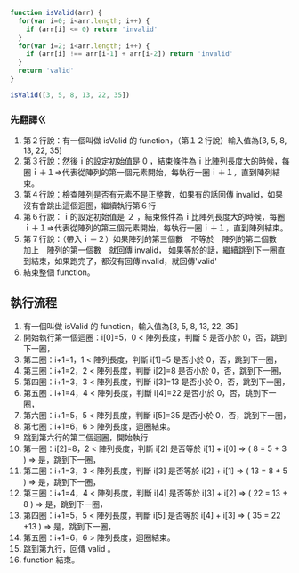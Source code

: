 ``` js
function isValid(arr) {
  for(var i=0; i<arr.length; i++) {
    if (arr[i] <= 0) return 'invalid'
  }
  for(var i=2; i<arr.length; i++) {
    if (arr[i] !== arr[i-1] + arr[i-2]) return 'invalid'
  }
  return 'valid'
}

isValid([3, 5, 8, 13, 22, 35])
```


### 先翻譯ㄍ
1. 第２行說：有一個叫做 isValid 的 function，（第１２行說）輸入值為[3, 5, 8, 13, 22, 35]
2. 第３行說：然後ｉ的設定初始值是 0 ，結束條件為ｉ比陣列長度大的時候，每圈ｉ＋１=>代表從陣列的第一個元素開始，每執行一圈ｉ＋１，直到陣列結束。
3. 第４行說：檢查陣列是否有元素不是正整數，如果有的話回傳 invalid，如果沒有會跳出這個迴圈，繼續執行第６行　
4. 第６行說：ｉ的設定初始值是 ２ ，結束條件為ｉ比陣列長度大的時候，每圈ｉ＋１=>代表從陣列的第三個元素開始，每執行一圈ｉ＋１，直到陣列結束。
5. 第７行說：（帶入ｉ＝２）如果陣列的第三個數　不等於　陣列的第二個數　加上　陣列的第一個數　就回傳 invalid，
   如果等於的話，繼續跳到下一圈直到結束，如果跑完了，都沒有回傳invalid，就回傳'valid'
6. 結束整個 function。


## 執行流程
1. 有一個叫做 isValid 的 function，輸入值為[3, 5, 8, 13, 22, 35]
2. 開始執行第一個迴圈：i[0]=5，0 < 陣列長度，判斷 5 是否小於 0，否，跳到下一圈，
3. 第二圈：i+1=1，1 < 陣列長度，判斷 i[1]=5 是否小於 0，否，跳到下一圈，
4. 第三圈：i+1=2，2 < 陣列長度，判斷 i[2]=8 是否小於 0，否，跳到下一圈，
5. 第四圈：i+1=3，3 < 陣列長度，判斷 i[3]=13 是否小於 0，否，跳到下一圈，
6. 第五圈：i+1=4，4 < 陣列長度，判斷 i[4]=22 是否小於 0，否，跳到下一圈，
7. 第六圈：i+1=5，5 < 陣列長度，判斷 i[5]=35 是否小於 0，否，跳到下一圈，
8. 第七圈：i+1=6，6 > 陣列長度，迴圈結束。
9. 跳到第六行的第二個迴圈，開始執行
10. 第一圈：i[2]=8，2 < 陣列長度，判斷 i[2] 是否等於 i[1] + i[0] => ( 8 = 5 + 3 ) => 是，跳到下一圈，
11. 第二圈：i+1=3，3 < 陣列長度，判斷 i[3] 是否等於 i[2] + i[1] => ( 13 = 8 + 5 ) => 是，跳到下一圈，
12. 第三圈：i+1=4，4 < 陣列長度，判斷 i[4] 是否等於 i[3] + i[2] => ( 22 = 13 + 8 ) => 是，跳到下一圈，
13. 第四圈：i+1=5，5 < 陣列長度，判斷 i[5] 是否等於 i[4] + i[3] => ( 35 = 22 +13 ) => 是，跳到下一圈，
14. 第五圈：i+1=6，6 > 陣列長度，迴圈結束。
15. 跳到第九行，回傳 valid 。
16. function 結束。

